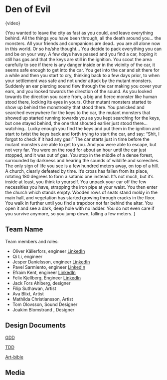 # Den of Evil

{video}

{You wanted to leave the city as fast as you could, and leave everything behind. All the things you have been through, all the death around you… the monsters. All your friends and companions are dead.. you are all alone now in this world. Or so he/she thought...
You decide to pack everything you can and be on your way.
A few days have passed and you find a car, hoping it still has gas and that the keys are still in the ignition. You scout the area carefully to see if there is any danger inside or in the vicinity of the car, it seems safe enough to get into the car. You get into the car and sit there for a while and then you start to cry, thinking back to a few days prior, to when your settlement was safe and not under attack by the mutant monsters. Suddenly an ear piercing sound flew through the car making you cover your ears, and you looked towards the direction of the sound. As you looked towards the direction you came from, a big and fierce monster like human stood there, locking its eyes in yours. Other mutant monsters started to show up behind the monstrosity that stood there. You panicked and searched everywhere for the keys to the car, the mutant monsters that showed up started running towards you as you kept searching for the keys, but one stayed behind, the one that shouted earlier just stood there… watching..
Lucky enough you find the keys and put them in the ignition and start to twist the keys back and forth trying to start the car, and say: 
“Shit, I forgot to check if it had any gas!”
The car starts just in time before the mutant monsters are able to get to you. 
And you were able to escape, but not very far. You were on the road for about an hour until the car just stopped, and it was out of gas.
You stop in the middle of a dense forest, surrounded by darkness and hearing the sounds of wildlife and screeches. The only sign of life you see is a few hundred meters away, on top of a hill. A church, clearly defeated by time. It’s cross has fallen from its place, rotating 180 degrees to form a satanic one instead. It’s not much, but it’s inside at least, you think to yourself. You unpack your car off the few necessities you have, strapping the iron pipe at your waist. You then enter the church which stands empty. Wooden rows of seats stand moldy in the main hall, and vegetation has started growing through cracks in the floor. You walk in further until you find a trapdoor not far behind the altar. You open it and see a dark, deep hole with no ladder. You do not even care if you survive anymore, so you jump down, falling a few meters. 
}

## Team Name

Team members and roles:
* Oliver Källerfors, engineer [LinkedIn](https://www.linkedin.com/in/oliver-källerfors-358bb21b3/)
* Qi Li, engineer
* Jesper Danielsson, engineer [LinkedIn](https://www.linkedin.com/in/jesper-danielsson-9b7048159/)
* Pavel Sarmiento, engineer [LinkedIn](https://www.linkedin.com/in/pavel-sarmiento-5483661a3/)
* Efraim Kent, engineer [LinkedIn](https://www.linkedin.com/in/efraim-kent-01b8a33b/)
* Felix Kjellberg, Engineer [LinkedIn](https://www.linkedin.com/in/felix-kjellberg-837321228/)
* Jack Fors Ahlberg, designer
* Filip Suthawan, Artist
* Ava Blixt, Artist
* Mathilda Christiansson, Artist
* Tom Olovsson, Sound Designer
* Joakim Blomstrand , Designer
## Design Documents

[GDD](https://docs.google.com/document/d/103UANcyFQGBr5ccG3n7Q8oSQjugDNR5p6Y5rvAKcghM/edit#heading=h.ctqszdyarbr8)

[TDD](https://docs.google.com/document/d/1kh5b8bSrGSGtGyzON_KlcZHEp64tDw4bJCZlrvl4Ckc/edit#heading=h.alh9xc4npudt)

[Art-bible](https://docs.google.com/document/d/1uNTK3RGM5Yjnt5mj2CyfvfJGn8XkY-aDi1NpDS6rm0k/edit)

## Media
